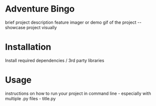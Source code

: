 # Adventure Bingo

brief project description
feature imager or demo gif of the project -- showcase project visually

# Installation
Install required dependencies / 3rd party libraries

# Usage
instructions on how to run your project in command line - especially with multiple .py files - title.py
